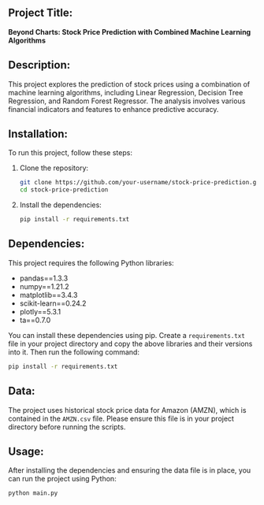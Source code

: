 ## Project Title:
**Beyond Charts: Stock Price Prediction with Combined Machine Learning Algorithms**

## Description:
This project explores the prediction of stock prices using a combination of machine learning algorithms, including Linear Regression, Decision Tree Regression, and Random Forest Regressor. The analysis involves various financial indicators and features to enhance predictive accuracy.

## Installation:
To run this project, follow these steps:

1. Clone the repository:
   ```bash
   git clone https://github.com/your-username/stock-price-prediction.git
   cd stock-price-prediction
   ```

2. Install the dependencies:
   ```bash
   pip install -r requirements.txt
   ```

## Dependencies:
This project requires the following Python libraries:

- pandas==1.3.3
- numpy==1.21.2
- matplotlib==3.4.3
- scikit-learn==0.24.2
- plotly==5.3.1
- ta==0.7.0

You can install these dependencies using pip. Create a `requirements.txt` file in your project directory and copy the above libraries and their versions into it. Then run the following command:

```bash
pip install -r requirements.txt
```

## Data:
The project uses historical stock price data for Amazon (AMZN), which is contained in the `AMZN.csv` file. Please ensure this file is in your project directory before running the scripts.

## Usage:
After installing the dependencies and ensuring the data file is in place, you can run the project using Python:

```bash
python main.py






